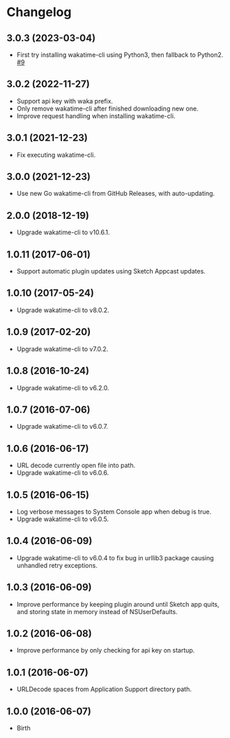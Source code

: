 
# Changelog


## 3.0.3 (2023-03-04)

- First try installing wakatime-cli using Python3, then fallback to Python2.
  [#9](https://github.com/wakatime/sketch-wakatime/issues/9)


## 3.0.2 (2022-11-27)

- Support api key with waka prefix.
- Only remove wakatime-cli after finished downloading new one.
- Improve request handling when installing wakatime-cli.


## 3.0.1 (2021-12-23)

- Fix executing wakatime-cli.


## 3.0.0 (2021-12-23)

- Use new Go wakatime-cli from GitHub Releases, with auto-updating.


## 2.0.0 (2018-12-19)

- Upgrade wakatime-cli to v10.6.1.


## 1.0.11 (2017-06-01)

- Support automatic plugin updates using Sketch Appcast updates.


## 1.0.10 (2017-05-24)

- Upgrade wakatime-cli to v8.0.2.


## 1.0.9 (2017-02-20)

- Upgrade wakatime-cli to v7.0.2.


## 1.0.8 (2016-10-24)

- Upgrade wakatime-cli to v6.2.0.


## 1.0.7 (2016-07-06)

- Upgrade wakatime-cli to v6.0.7.


## 1.0.6 (2016-06-17)

- URL decode currently open file into path.
- Upgrade wakatime-cli to v6.0.6.


## 1.0.5 (2016-06-15)

- Log verbose messages to System Console app when debug is true.
- Upgrade wakatime-cli to v6.0.5.


## 1.0.4 (2016-06-09)

- Upgrade wakatime-cli to v6.0.4 to fix bug in urllib3 package causing
  unhandled retry exceptions.


## 1.0.3 (2016-06-09)

- Improve performance by keeping plugin around until Sketch app quits, and
  storing state in memory instead of NSUserDefaults.


## 1.0.2 (2016-06-08)

- Improve performance by only checking for api key on startup.


## 1.0.1 (2016-06-07)

- URLDecode spaces from Application Support directory path.


## 1.0.0 (2016-06-07)

- Birth


